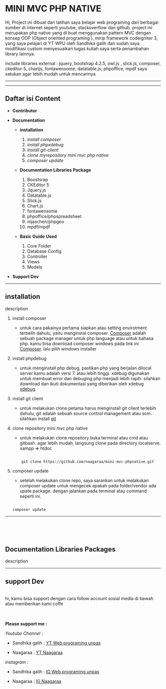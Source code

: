 <!-- title -->

# MINI MVC PHP NATIVE

<!-- Description -->
<p>Hi, Project ini dibuat dari latihan saya belajar web programing dari berbagai sumber di internet seperti youtube, stackoverflow dan github. project ini merupakan php native yang di buat menggunakan pattern MVC dengan konsep OOP (Object oriented programing ), mirip framework codeigniter 3, yang saya pelajari di YT WPU oleh Sandhika galih dan sudah saya modifikasi custom menyesuaikan tugas kuliah saya serta penambahan library lainnya.</p>
<p>include libraries external : jquery, bootstrap 4.2.5, owl.js , slick.js, composer, ckeditor-5, chartjs, fontawensome, datatable.js, phpoffice, mpdf saya satukan agar lebih mudah untuk mencarinya</p>

___
___
<!-- table of content -->
## Daftar isi Content

* **Contributor**
*  **Documentation**

	*  **installation**
		1.  *install composer*
		2.  *install phpxdebug*
		3.  *install git-client*
		4.  *clone myrepository mini mvc php native*
		5.	*composer update*

	* **Documentation Libraries Package**
		1. Boostsrap
		2. CKEditor 5
		3. Jquery.js
		4. Datatable.js
		5. Slick.js
		6. Chart.js
		7. fontawensome
		8. phpoffice/phpspreadsheet
		9. mjaschen/phpgeo
		10. mpdf/mpdf

	* **Basic Guide Used**
		1. Core Folder
		2. Database Config
		3. Controller
		4. Views
		5. Models

* **Support Dev**

___
## installation
description

1. install composer

	* untuk cara pakainya pertama siapkan atau setting envirotment terbelih dahulu, yaitu menginstal composer. 	[Composer](https://getcomposer.org) adalah sebuah package manager untuk php language atau untuk bahasa php. kamu bisa download composer windows pada link ini 
	[Composer](https://getcomposer.org/download/). lalu pilih windows installer

2. install phpdebug
	* untuk menginstall php debug, pastikan php yang berjalan dilocal server kamu adalah versi 7. atau lebih tinggi. xdebug digunakan untuk membuat error dan debuging php menjadi lebih rapih. silahkan download dan ikuti dokumentasi yang diberikan oleh xdebug [xdebug](https://xdebug.org/wizard). 

3. install git client
	* untuk melakukan clone petama harus menginstall git client terlebih dahulu, git adalah sebuah  source control management atau scm. silahkan install [git](https://git-scm.com/downloads)

4. clone repository mini mvc php native
	* untuk melakukan clone repository buka terminal atau cmd atau gitbash. agar lebih mudah, langsung clone pada directory localserve. xampp => htdoc 

	```
	
		git clone https://github.com/naagaraa/mini-mvc-phpnative.git

	```
5. composer update
	* setelah melakukan clone repo, saya sarankan untuk melakukan composer update untuk mengecek apakah pada folder/vendor ada upate package. dengan jalankan pada terminal atau command seperti ini.

	```

	composer update

	``` 
___
<br><br><br>

## Documentation Libraries Packages
description	

___
## support Dev
<br>
<!-- description -->
hi, kamu bisa support dengan cara follow account sosial media di bawah atau memberikan kami coffe
<br><br><br>

<!-- Links -->
**Please support me :**

*Youtube Channel* : 
* Sandhika galih : [ YT Web programing unpas ](https://www.youtube.com/channel/UCkXmLjEr95LVtGuIm3l2dPg)

* Naagaraa : [ YT Naagaraa ](https://www.youtube.com/channel/UCYsZhw6Mlk23Q-nUPP9t1YA?view_as=subscriber)

 *instagram* : 
 
* Sandhika galih : [ IG Web programing unpas ](https://www.instagram.com/sandhikagalih/)

* Naagaraa : [ IG Naagaraa ](https://www.instagram.com/naagaraa/)
